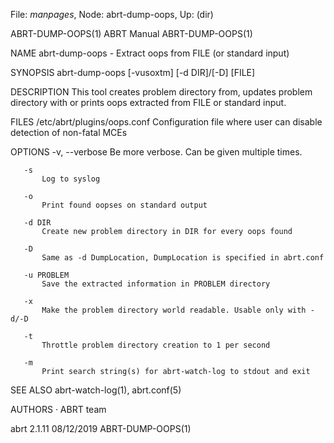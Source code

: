 File: *manpages*,  Node: abrt-dump-oops,  Up: (dir)

ABRT-DUMP-OOPS(1)                 ABRT Manual                ABRT-DUMP-OOPS(1)



NAME
       abrt-dump-oops - Extract oops from FILE (or standard input)

SYNOPSIS
       abrt-dump-oops [-vusoxtm] [-d DIR]/[-D] [FILE]

DESCRIPTION
       This tool creates problem directory from, updates problem directory
       with or prints oops extracted from FILE or standard input.

FILES
       /etc/abrt/plugins/oops.conf
           Configuration file where user can disable detection of non-fatal
           MCEs

OPTIONS
       -v, --verbose
           Be more verbose. Can be given multiple times.

       -s
           Log to syslog

       -o
           Print found oopses on standard output

       -d DIR
           Create new problem directory in DIR for every oops found

       -D
           Same as -d DumpLocation, DumpLocation is specified in abrt.conf

       -u PROBLEM
           Save the extracted information in PROBLEM directory

       -x
           Make the problem directory world readable. Usable only with -d/-D

       -t
           Throttle problem directory creation to 1 per second

       -m
           Print search string(s) for abrt-watch-log to stdout and exit

SEE ALSO
       abrt-watch-log(1), abrt.conf(5)

AUTHORS
       ·   ABRT team



abrt 2.1.11                       08/12/2019                 ABRT-DUMP-OOPS(1)
